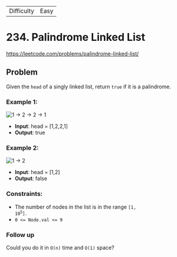 |            |      |
| ---------- | ---- |
| Difficulty | Easy |

# 234. Palindrome Linked List

https://leetcode.com/problems/palindrome-linked-list/

## Problem

Given the `head` of a singly linked list, return `true` if it is a palindrome.

### Example 1:

![1 -> 2 -> 2 -> 1](https://assets.leetcode.com/uploads/2021/03/03/pal1linked-list.jpg)

- **Input**: head = [1,2,2,1]
- **Output**: true

### Example 2:

![1 -> 2](https://assets.leetcode.com/uploads/2021/03/03/pal1linked-list.jpg)

- **Input**: head = [1,2]
- **Output**: false

### Constraints:

- The number of nodes in the list is in the range <code>[1, 10<sup>5</sup>]</code>.
- `0 <= Node.val <= 9`

### Follow up

Could you do it in `O(n)` time and `O(1)` space?
